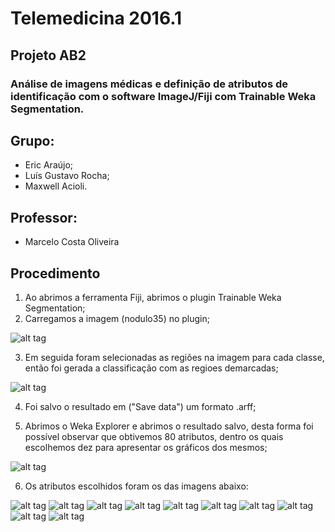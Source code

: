 # Telemedicina 2016.1

## Projeto AB2

### Análise de imagens médicas e definição de atributos de identificação com o software ImageJ/Fiji com Trainable Weka Segmentation.

## Grupo:
* Eric Araújo;
* Luís Gustavo Rocha;
* Maxwell Acioli.

## Professor:
* Marcelo Costa Oliveira

## Procedimento

1. Ao abrimos a ferramenta Fiji, abrimos o plugin Trainable Weka Segmentation;
2. Carregamos a imagem (nodulo35) no plugin;

![alt tag](https://github.com/LedZeck/telemedicina2016-1/blob/master/Image-nodulo.PNG)

3. Em seguida foram selecionadas as regiões na imagem para cada classe, então foi gerada a classificação com as regioes demarcadas;

![alt tag](https://github.com/LedZeck/telemedicina2016-1/blob/master/Image-1.PNG)

4. Foi salvo o resultado em ("Save data") um formato .arff;

5. Abrimos o Weka Explorer e abrimos o resultado salvo, desta forma foi possível observar que obtivemos 80 atributos, dentro os quais escolhemos dez para apresentar os gráficos dos mesmos;

![alt tag](https://github.com/LedZeck/telemedicina2016-1/blob/master/Image-0.PNG)

6. Os atributos escolhidos foram os das imagens abaixo:

![alt tag](https://github.com/LedZeck/telemedicina2016-1/blob/master/Image-2.PNG)
![alt tag](https://github.com/LedZeck/telemedicina2016-1/blob/master/Image-3.PNG)
![alt tag](https://github.com/LedZeck/telemedicina2016-1/blob/master/Image-4.PNG)
![alt tag](https://github.com/LedZeck/telemedicina2016-1/blob/master/Image-5.PNG)
![alt tag](https://github.com/LedZeck/telemedicina2016-1/blob/master/Image-6.PNG)
![alt tag](https://github.com/LedZeck/telemedicina2016-1/blob/master/Image-7.PNG)
![alt tag](https://github.com/LedZeck/telemedicina2016-1/blob/master/Image-8.PNG)
![alt tag](https://github.com/LedZeck/telemedicina2016-1/blob/master/Image-9.PNG)
![alt tag](https://github.com/LedZeck/telemedicina2016-1/blob/master/Image-10.PNG)
![alt tag](https://github.com/LedZeck/telemedicina2016-1/blob/master/Image-11.PNG)
